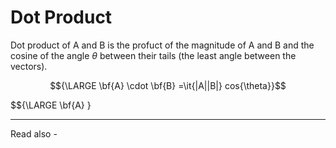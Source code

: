 # Dot Product
Dot product of A and B is the profuct of the magnitude of A and B and the cosine of the angle ${\theta}$ between their tails (the least angle between the vectors).


$${\LARGE \bf{A} \cdot \bf{B} =\it{|A||B|} cos{\theta}}$$

$${\LARGE \bf{A} \}

---
Read also - 